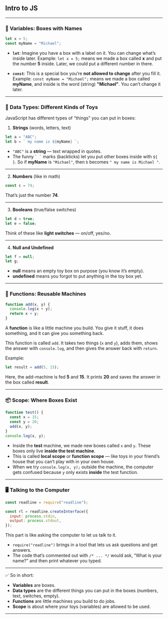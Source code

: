 ## Intro to JS

---

### 🧸 Variables: Boxes with Names

```js
let x = 5;
const myName = "Michael";
```

* **`let`**: Imagine you have a box with a label on it. You can change what’s inside later.
  Example: `let x = 5;` means we made a box called **x** and put the number **5** inside. Later, we could put a different number in there.

* **`const`**: This is a special box you’re **not allowed to change** after you fill it.
  Example: `const myName = "Michael";` means we made a box called **myName**, and inside is the word (string) **"Michael"**. You can’t change it later.

---

### 📝 Data Types: Different Kinds of Toys

JavaScript has different types of “things” you can put in boxes:

1. **Strings** (words, letters, text)

```js
let a = "ABC";
let b = ` my name is ${myName} `;
```

* `"ABC"` is a **string** — text wrapped in quotes.
* The funny `` ` ` `` marks (backticks) let you put other boxes inside with `${ }`.
  So if **myName** is `"Michael"`, then `b` becomes `" my name is Michael "`.

---

2. **Numbers** (like in math)

```js
const c = 74;
```

That’s just the number **74**.

---

3. **Booleans** (true/false switches)

```js
let d = true;
let e = false;
```

Think of these like **light switches** — on/off, yes/no.

---

4. **Null and Undefined**

```js
let f = null;
let g;
```

* **null** means an empty toy box on purpose (you know it’s empty).
* **undefined** means you forgot to put anything in the toy box yet.

---

### 🎲 Functions: Reusable Machines

```js
function add(x, y) {
  console.log(x + y);
  return x + y;
}
```

A **function** is like a little machine you build. You give it stuff, it does something, and it can give you something back.

This function is called `add`. It takes two things (`x` and `y`), adds them, shows the answer with `console.log`, and then gives the answer back with `return`.

Example:

```js
let result = add(5, 15);
```

Here, the add-machine is fed **5** and **15**. It prints **20** and saves the answer in the box called **result**.

---

### 📦 Scope: Where Boxes Exist

```js
function test() {
  const x = 15;
  const y = 20;
  add(x, y);
}
console.log(x, y);
```

* Inside the **test** machine, we made new boxes called `x` and `y`. These boxes only live **inside the test machine**.
* This is called **local scope** or **function scope** — like toys in your friend’s house that you can’t play with in your own house.
* When we try `console.log(x, y);` outside the machine, the computer gets confused because `y` only exists **inside** the test function.

---

### 🖥️ Talking to the Computer

```js
const readline = require("readline");

const rl = readline.createInterface({
  input: process.stdin,
  output: process.stdout,
});
```

This part is like asking the computer to let us talk to it.

* `require("readline")` brings in a tool that lets us ask questions and get answers.
* The code that’s commented out with `/* ... */` would ask, “What is your name?” and then print whatever you typed.

---

✅ So in short:

* **Variables** are boxes.
* **Data types** are the different things you can put in the boxes (numbers, text, switches, empty).
* **Functions** are little machines you build to do jobs.
* **Scope** is about where your toys (variables) are allowed to be used.

---

